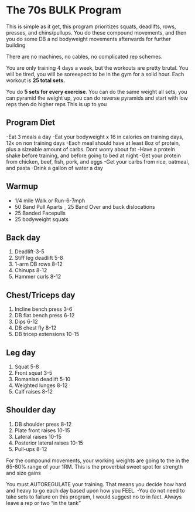 # The 70s BULK Program

This is simple as it get, this program prioritizes squats, 
deadlifts, rows, presses, and chins/pullups. 
You do these compound movements, and then you do some DB a
nd bodyweight movements afterwards for further building

There are no machines, no cables, no complicated rep schemes.

You are only training 4 days a week, but the workouts are pretty brutal. You will be tired, you will be soreexpect to be in the gym for a solid hour. Each workout is **25 total sets.**

You do **5 sets for every exercise**. You can do the same weight all sets, you can pyramid the weight up, you can do reverse pyramids and start with low reps then do higher reps
This is up to you

## Program Diet

-Eat 3 meals a day
-Eat your bodyweight x 16 in calories on training days, 12x on non training days
-Each meal should have at least 8oz of protein, plus a sizeable amount of carbs. Dont worry about fat
-Have a protein shake before training, and before going to bed at night
-Get your protein from chicken, beef, fish, pork, and eggs
-Get your carbs from rice, oatmeal, and pasta
-Drink a gallon of water a day

## Warmup 

- 1/4 mile Walk or Run-6-7mph
- 50 Band Pull Aparts
_ 25 Band Over and back dislocations
- 25 Banded Facepulls
- 25 bodyweight squats

## Back day 

1. Deadlift-3-5
2. Stiff leg deadlift 5-8
3. 1-arm DB rows 8-12
4. Chinups 8-12
5. Hammer curls 8-12

## Chest/Triceps day 

1. Incline bench press 3-6
2. DB flat bench press 6-12
3. Dips 6-12
4. DB chest fly 8-12
5. DB tricep extensions 10-15

## Leg day

1. Squat 5-8
2. Front squat 3-5
3. Romanian deadlift 5-10
4. Weighted lunges 8-12
5. Calf raises 8-12

## Shoulder day 

1. DB shoulder press 8-12
2. Plate front raises 10-15
3. Lateral raises 10-15
4. Posterior lateral raises 10-15
5. Pull-ups 8-12

For the compound movements, your working weights are going to the in the 65-80% range of your 1RM. This is the proverbial sweet spot for strength and size gains

You must AUTOREGULATE your training. That means you decide how hard and heavy to go each day based upon how you FEEL. 
-You do not need to take sets to failure on this program, I would suggest no to in fact. Always leave a rep or two “in the tank”
